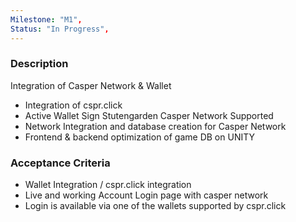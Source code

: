 ```yaml
---
Milestone: "M1",
Status: "In Progress",
---
```

<!--lang:en--> 
### Description

Integration of Casper Network & Wallet

- Integration of cspr.click
- Active Wallet Sign Stutengarden Casper Network Supported
- Network Integration and database creation for Casper Network
- Frontend & backend optimization of game DB on UNITY



### Acceptance Criteria
- Wallet Integration / cspr.click integration
- Live and working Account Login page with casper network
- Login is available via one of the wallets supported by cspr.click

